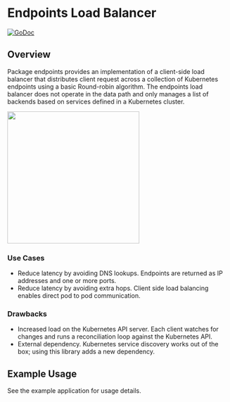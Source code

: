# Endpoints Load Balancer

[![GoDoc](https://godoc.org/github.com/kelseyhightower/endpoints?status.svg)](http://godoc.org/github.com/kelseyhightower/endpoints)

## Overview

Package endpoints provides an implementation of a client-side load balancer that distributes client request across a collection of Kubernetes endpoints using a basic Round-robin algorithm. The endpoints load balancer does not operate in the data path and only manages a list of backends based on services defined in a Kubernetes cluster.

<img src="https://github.com/kelseyhightower/endpoints/blob/master/endpoints.png" width="300">

### Use Cases

* Reduce latency by avoiding DNS lookups. Endpoints are returned as IP addresses and one or more ports.
* Reduce latency by avoiding extra hops. Client side load balancing enables direct pod to pod communication.

### Drawbacks

* Increased load on the Kubernetes API server. Each client watches for changes and runs a reconciliation loop against the Kubernetes API.
* External dependency. Kubernetes service discovery works out of the box; using this library adds a new dependency.

## Example Usage

See the example application for usage details.
